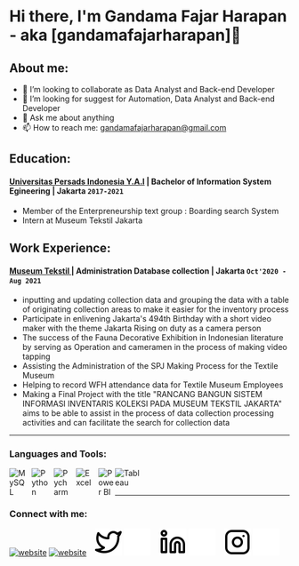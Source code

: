 # Hi there, I'm Gandama Fajar Harapan - aka [gandamafajarharapan]👋
## About me:

- 👯 I’m looking to collaborate as Data Analyst and Back-end Developer
- 🤔 I’m looking for suggest for Automation, Data Analyst and Back-end Developer
- 💬 Ask me about anything
- 📫 How to reach me: gandamafajarharapan@gmail.com

## Education:

#### [Universitas Persads Indonesia Y.A.I](https://www.upi-yai.ac.id) | Bachelor of Information System Egineering | Jakarta `2017-2021`
   - Member of the Enterpreneurship text group : Boarding search System
   - Intern at Museum Tekstil Jakarta 



## Work Experience:
####  [Museum Tekstil ](https://www.instagram.com/museum_tekstiljkt/?hl=en) | Administration Database collection | Jakarta `Oct'2020 - Aug 2021`
   - inputting and updating collection data and grouping the data with a table of originating collection areas to make it easier for the inventory process
   - Participate in enlivening Jakarta's 494th Birthday with a short video maker with the theme Jakarta Rising on duty as a camera person
   - The success of the Fauna Decorative Exhibition in Indonesian literature by serving as Operation and cameramen in the process of making video tapping
   - Assisting the Administration of the SPJ Making Process for the Textile Museum
   - Helping to record WFH attendance data for Textile Museum Employees
   - Making a Final Project with the title "RANCANG BANGUN SISTEM INFORMASI INVENTARIS KOLEKSI PADA MUSEUM TEKSTIL JAKARTA" aims to be able to assist in the process of data collection processing activities and can facilitate the search for collection data

---

### Languages and Tools:

[<img align="left" alt="MySQL" width="30px" src="https://cdn.jsdelivr.net/gh/devicons/devicon/icons/mysql/mysql-original.svg" style="padding-right:10px;" />][webdev]
[<img align="left" alt="Python" width="30px" src="https://upload.wikimedia.org/wikipedia/commons/thumb/c/c3/Python-logo-notext.svg/110px-Python-logo-notext.svg.png?20100317150552" style="padding-right:10px;" />][webdev]
[<img align="left" alt="Pycharm" width="30px" src="https://upload.wikimedia.org/wikipedia/commons/thumb/1/1d/PyCharm_Icon.svg/220px-PyCharm_Icon.svg.png" style="padding-right:10px;" />][webdev]
[<img align="left" alt="Excel" width="30px" src="https://is2-ssl.mzstatic.com/image/thumb/Purple126/v4/a8/fd/5a/a8fd5a84-c6f1-355f-3b9f-6e86598efaa3/XCEL.png/1200x630bb.png" style="padding-right:10px;" />][webdev]
[<img align="left" alt="Power BI" width="30px" src="https://powerbi.microsoft.com/pictures/application-logos/svg/powerbi.svg" style="padding-right:0px;" />][webdev]
[<img align="left" alt="Tableau" width="50px" src="https://logos-world.net/wp-content/uploads/2021/10/Tableau-Symbol.png" style="padding-right:10px;" />][webdev]

<br />
<br />

---
### Connect with me:

[![website](./img/google-light.svg)](https://linktr.ee/gandamafajarharapan#gh-light-mode-only)
[![website](./img/google-dark.svg)](https://linktr.ee/gandamafajarharapan#gh-dark-mode-only)
&nbsp;&nbsp;
[![website](./img/twitter-light.svg)](https://twitter.com/gandamak6r#gh-light-mode-only)
[![website](./img/twitter-dark.svg)](https://twitter.com/gandamak6r#gh-dark-mode-only)
&nbsp;&nbsp;
[![website](./img/linkedin-light.svg)](https://www.linkedin.com/in/gandamafajarharapan#gh-light-mode-only)
[![website](./img/linkedin-dark.svg)](https://www.linkedin.com/in/gandamafajarharapan#gh-dark-mode-only)
&nbsp;&nbsp;
[![website](./img/instagram-light.svg)](https://instagram.com/gandamacirrillo#gh-light-mode-only)
[![website](./img/instagram-dark.svg)](https://instagram.com/gandamacirrillo#gh-dark-mode-only)



[webdev]: https://github.com/Gandamafajarharapan/Gandamafajarharapan
